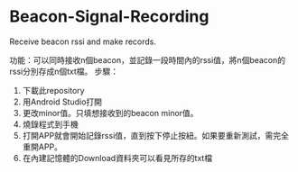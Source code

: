 # Beacon-Signal-Recording
Receive beacon rssi and make records.

功能：可以同時接收n個beacon，並記錄一段時間內的rssi值，將n個beacon的rssi分別存成n個txt檔。
步驟：
1. 下載此repository
2. 用Android Studio打開
3. 更改minor值。只填想接收到的beacon minor值。
4. 燒錄程式到手機
5. 打開APP就會開始記錄rssi值，直到按下停止按紐。如果要重新測試，需完全重開APP。
6. 在內建記憶體的Download資料夾可以看見所存的txt檔
